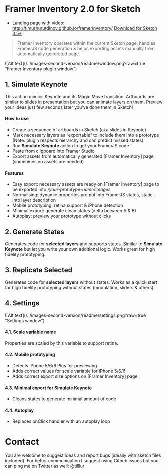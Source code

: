 # Framer Inventory 2.0 for Sketch
- Landing page with video: http://timurnurutdinov.github.io/framerinventory/
<a href="https://github.com/timurnurutdinov/Framer-Inventory-for-Sketch/releases">Download for Sketch 3.5+</a>

>Framer Inventory operates within the current Sketch page, handles FramerJS code generation & helps exporting assets manually from automatically generated page.

![Alt text](/../images-second-version/readme/window.png?raw=true “Framer Inventory plugin window”)

## 1. Simulate Keynote
This action mimics Keynote and its Magic Move transition. Artboards are similar to slides in presentation but you can animate layers on them. Preview your ideas just few seconds later you’ve done them in Sketch!

#### How to use
- Create a sequence of artboards in Sketch (aka slides in Keynote)
- Mark necessary layers as “exportable” to include them into a prototype (Note: plugin respects hierarchy and can predict missed states)
- Run **Simulate Keynote** action to get your FramerJS code
- Paste from clipboard into Framer Studio 
- Export assets from automatically generated [Framer Inventory] page (sometimes no assets are needed)

#### Features
- Easy export: necessary assets are ready on [Framer Inventory] page to be exported into _/your-prototype-name/images_
- Normalising: dynamic properties are put into FramerJS states, static - into layer description
- Mobile prototyping: retina support & iPhone detection
- Minimal export: generate clean states (delta between A & B)
- Autoplay: preview your prototype without clicks




## 2. Generate States
Generates code for **selected layers** and supports states. Similar to **Simulate Keynote** but let you write your own additional logic. Works great for high fidelity prototyping.


## 3. Replicate Selected
Generates code for **selected layers** without states. Works as a quick start for high fidelity prototyping without states (modulation, sliders & others)




## 4. Settings
![Alt text](/../images-second-version/readme/settings.png?raw=true “Settings window”)

#### 4.1. Scale variable name
Properties are scaled by this variable to support retina.

#### 4.2. Mobile prototyping
- Detects iPhone 5/6/6 Plus for previewing
- Adds correct values for scale variable for iPhone 5/6/6
- Adds correct export size options on [Framer Inventory] page

#### 4.3. Minimal export for Simulate Keynote
- Cleans states to generate minimal amount of code

#### 4.4. Autoplay
- Replaces onClick handler with an autoplay loop




# Contact
You are welcome to suggest ideas and report bugs (ideally with sketch files included). For better communication I suggest using Github issues but you can ping me on Twitter as well: @tilllur
